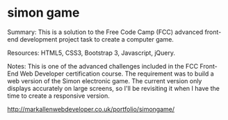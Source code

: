 # simon game

Summary: This is a solution to the Free Code Camp (FCC) advanced front-end development project task to create a computer game.

Resources: HTML5, CSS3, Bootstrap 3, Javascript, jQuery.

Notes: This is one of the advanced challenges included in the FCC Front-End Web Developer certification course. The requirement was to build a web version of the Simon electronic game. The current version only displays accurately on large screens, so I'll be revisiting it when I have the time to create a responsive version.

http://markallenwebdeveloper.co.uk/portfolio/simongame/
